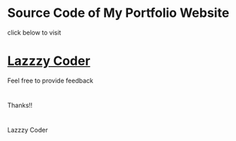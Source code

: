 # Source Code of My Portfolio Website

click below to visit
# [Lazzzy Coder](https://www.amankrpandey1.000webhostapp.com)
Feel free to provide feedback 
#
Thanks!!
#
Lazzzy Coder
